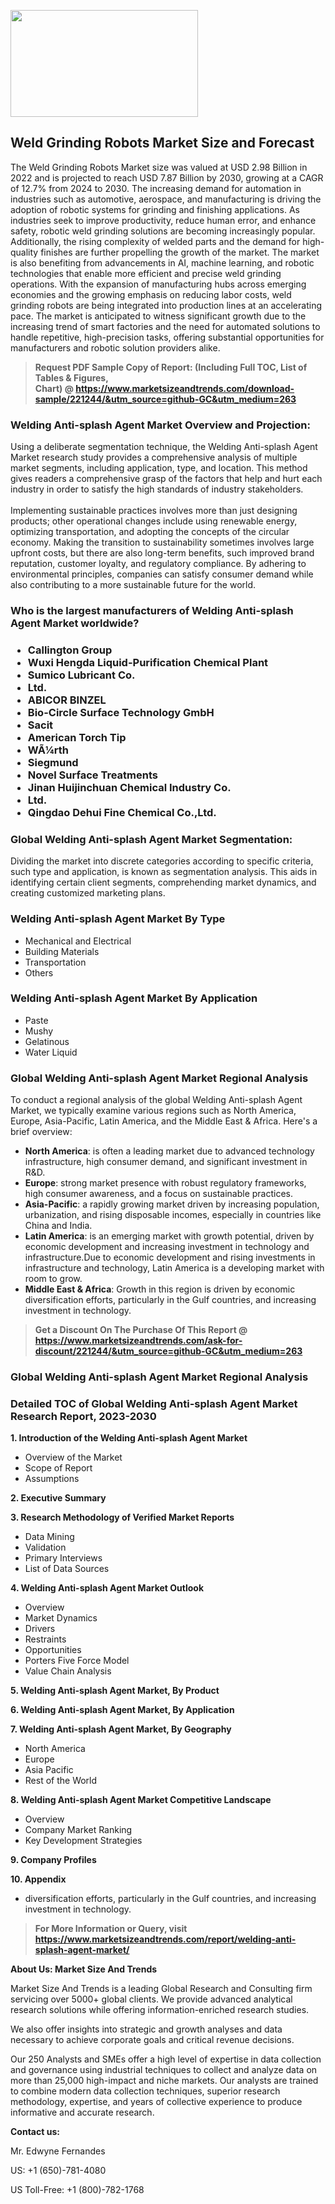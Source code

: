 <p><img class="alignnone size-medium wp-image-20088" src="https://ffe5etoiles.com/wp-content/uploads/2024/12/MST1-300x171.png" alt="" width="300" height="171" /></p><h2>Weld Grinding Robots Market Size and Forecast</h2><p>The Weld Grinding Robots Market size was valued at USD 2.98 Billion in 2022 and is projected to reach USD 7.87 Billion by 2030, growing at a CAGR of 12.7% from 2024 to 2030. The increasing demand for automation in industries such as automotive, aerospace, and manufacturing is driving the adoption of robotic systems for grinding and finishing applications. As industries seek to improve productivity, reduce human error, and enhance safety, robotic weld grinding solutions are becoming increasingly popular. Additionally, the rising complexity of welded parts and the demand for high-quality finishes are further propelling the growth of the market. The market is also benefiting from advancements in AI, machine learning, and robotic technologies that enable more efficient and precise weld grinding operations. With the expansion of manufacturing hubs across emerging economies and the growing emphasis on reducing labor costs, weld grinding robots are being integrated into production lines at an accelerating pace. The market is anticipated to witness significant growth due to the increasing trend of smart factories and the need for automated solutions to handle repetitive, high-precision tasks, offering substantial opportunities for manufacturers and robotic solution providers alike.</p></p><blockquote id="" class=""><strong>Request PDF Sample Copy of Report: (Including Full TOC, List of Tables &amp; Figures, Chart)&nbsp;@&nbsp;<strong><a href="https://www.marketsizeandtrends.com/download-sample/221244/&utm_source=github-GC&utm_medium=263" target="_blank">https://www.marketsizeandtrends.com/download-sample/221244/&utm_source=github-GC&utm_medium=263</a></strong></strong></blockquote><h3 id="" class="">Welding Anti-splash Agent Market&nbsp;Overview and Projection:</h3><p id="" class="">Using a deliberate segmentation technique, the Welding Anti-splash Agent Market research study provides a comprehensive analysis of multiple market segments, including application, type, and location. This method gives readers a comprehensive grasp of the factors that help and hurt each industry in order to satisfy the high standards of industry stakeholders. <br /> <br />Implementing sustainable practices involves more than just designing products; other operational changes include using renewable energy, optimizing transportation, and adopting the concepts of the circular economy. Making the transition to sustainability sometimes involves large upfront costs, but there are also long-term benefits, such improved brand reputation, customer loyalty, and regulatory compliance. By adhering to environmental principles, companies can satisfy consumer demand while also contributing to a more sustainable future for the world.</p><h3 id="" class="">Who is the largest manufacturers of&nbsp;Welding Anti-splash Agent Market worldwide?</h3><h3 class=""><p><ul><li>Callington Group </li><li> Wuxi Hengda Liquid-Purification Chemical Plant </li><li> Sumico Lubricant Co. </li><li> Ltd. </li><li> ABICOR BINZEL </li><li> Bio-Circle Surface Technology GmbH </li><li> Sacit </li><li> American Torch Tip </li><li> WÃ¼rth </li><li> Siegmund </li><li> Novel Surface Treatments </li><li> Jinan Huijinchuan Chemical Industry Co. </li><li> Ltd. </li><li> Qingdao Dehui Fine Chemical Co.,Ltd.</li></ul></p></h3><h3 id="" class="">Global&nbsp;Welding Anti-splash Agent Market Segmentation:</h3><p id="" class="">Dividing the market into discrete categories according to specific criteria, such type and application, is known as segmentation analysis. This aids in identifying certain client segments, comprehending market dynamics, and creating customized marketing plans.</p><h3 id="" class="">Welding Anti-splash Agent Market&nbsp;By Type</h3><p><p><ul><li>Mechanical and Electrical</li><li> Building Materials</li><li> Transportation</li><li> Others</p></li></ul></p></p><h3 id="" class="">Welding Anti-splash Agent Market&nbsp;By Application</h3><p class=""><p><ul><li>Paste</li><li> Mushy</li><li> Gelatinous</li><li> Water Liquid</li></ul></p></p><h3 id="" class="">Global Welding Anti-splash Agent Market Regional Analysis</h3><p id="" class="">To conduct a regional analysis of the global Welding Anti-splash Agent Market, we typically examine various regions such as North America, Europe, Asia-Pacific, Latin America, and the Middle East &amp; Africa. Here's a brief overview:</p><ul><li><strong>North America</strong>: is often a leading market due to advanced technology infrastructure, high consumer demand, and significant investment in R&amp;D.</li><li><strong>Europe</strong>: strong market presence with robust regulatory frameworks, high consumer awareness, and a focus on sustainable practices.</li><li><strong>Asia-Pacific</strong>: a rapidly growing market driven by increasing population, urbanization, and rising disposable incomes, especially in countries like China and India.</li><li><strong>Latin America</strong>: is an emerging market with growth potential, driven by economic development and increasing investment in technology and infrastructure.Due to economic development and rising investments in infrastructure and technology, Latin America is a developing market with room to grow.</li><li><strong>Middle East &amp; Africa</strong>: Growth in this region is driven by economic diversification efforts, particularly in the Gulf countries, and increasing investment in technology.</li></ul><blockquote id="" class=""><strong>Get a Discount On The Purchase Of This Report @ <strong><a href="https://www.marketsizeandtrends.com/ask-for-discount/221244/&utm_source=github-GC&utm_medium=263" target="_blank">https://www.marketsizeandtrends.com/ask-for-discount/221244/&utm_source=github-GC&utm_medium=263</a></strong></strong></blockquote><h3 id="" class="">Global Welding Anti-splash Agent Market Regional Analysis</h3><h3 id="" class="">Detailed TOC of Global Welding Anti-splash Agent Market Research Report, 2023-2030</h3><p id="" class=""><strong>1. Introduction of the Welding Anti-splash Agent Market</strong></p><ul><li>Overview of the Market</li><li>Scope of Report</li><li>Assumptions</li></ul><p id="" class=""><strong>2. Executive Summary</strong></p><p id="" class=""><strong>3. Research Methodology of Verified Market Reports</strong></p><ul><li>Data Mining</li><li>Validation</li><li>Primary Interviews</li><li>List of Data Sources</li></ul><p id="" class=""><strong>4. Welding Anti-splash Agent Market Outlook</strong></p><ul><li>Overview</li><li>Market Dynamics</li><li>Drivers</li><li>Restraints</li><li>Opportunities</li><li>Porters Five Force Model</li><li>Value Chain Analysis</li></ul><p id="" class=""><strong>5. Welding Anti-splash Agent Market, By Product</strong></p><p id="" class=""><strong>6. Welding Anti-splash Agent Market, By Application</strong></p><p id="" class=""><strong>7. Welding Anti-splash Agent Market, By Geography</strong></p><ul><li>North America</li><li>Europe</li><li>Asia Pacific</li><li>Rest of the World</li></ul><p id="" class=""><strong>8. Welding Anti-splash Agent Market Competitive Landscape</strong></p><ul><li>Overview</li><li>Company Market Ranking</li><li>Key Development Strategies</li></ul><p id="" class=""><strong>9. Company Profiles</strong></p><p id="" class=""><strong>10. Appendix</strong></p><ul><li>diversification efforts, particularly in the Gulf countries, and increasing investment in technology.</li></ul><blockquote id="" class=""><strong>For More Information or Query, visit <strong><strong><a href="https://www.marketsizeandtrends.com/report/welding-anti-splash-agent-market/" target="_blank">https://www.marketsizeandtrends.com/report/welding-anti-splash-agent-market/</a></strong></strong></strong></blockquote><p id="" class=""><strong>About Us: Market Size And Trends</strong></p><p id="" class="">Market Size And Trends is a leading Global Research and Consulting firm servicing over 5000+ global clients. We provide advanced analytical research solutions while offering information-enriched research studies.</p><p id="" class="">We also offer insights into strategic and growth analyses and data necessary to achieve corporate goals and critical revenue decisions.</p><p id="" class="">Our 250 Analysts and SMEs offer a high level of expertise in data collection and governance using industrial techniques to collect and analyze data on more than 25,000 high-impact and niche markets. Our analysts are trained to combine modern data collection techniques, superior research methodology, expertise, and years of collective experience to produce informative and accurate research.</p><p id="" class=""><strong>Contact us:</strong></p><p id="" class="">Mr. Edwyne Fernandes</p><p id="" class="">US: +1 (650)-781-4080</p><p id="" class="">US Toll-Free: +1 (800)-782-1768</p>
